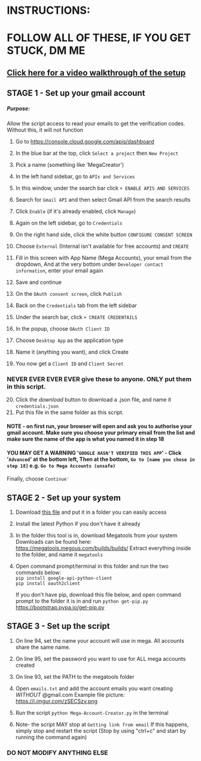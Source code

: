   # INSTRUCTIONS:
  # FOLLOW ALL OF THESE, IF YOU GET STUCK, DM ME
  
  ## [Click here for a video walkthrough of the setup](https://drive.google.com/file/d/1yjs5cijr0cToQk3uNuy7j6L39TNwVGVy/view?usp=sharing)

  
  ## STAGE 1 - Set up your gmail account
 ##### Purpose: 
 Allow the script access to read your emails to get the verification codes. Without this, it will not function
 
  1.  Go to https://console.cloud.google.com/apis/dashboard
  2.  In the blue bar at the top, click `Select a project` then `New Project`
  3.  Pick a name (something like 'MegaCreator')
  4.  In the left hand sidebar, go to `APIs and Services`
  5.  In this window, under the search bar click `+ ENABLE APIS AND SERVICES`
  6.  Search for `Gmail API` and then select Gmail API from the search results
  7.  Click `Enable` (if it's already enabled, click `Manage`)
  8.  Again on the left sidebar, go to `Credentials`
  9.  On the right hand side, click the white button `CONFIGURE CONSENT SCREEN`
  10. Choose `External` (Internal isn't available for free accounts) and `CREATE`
  11. Fill in this screen with App Name (Mega Accounts), your email from the dropdown, 
      And at the very bottom under `Developer contact information`, enter your email again

  12. Save and continue
  13. On the `OAuth consent screen`, click `Publish`
  14. Back on the `Credentials` tab from the left sidebar
  15. Under the search bar, click `+ CREATE CREDENTAILS`
  16. In the popup, choose `OAuth Client ID`
  17. Choose `Desktop App` as the application type
  18. Name it (anything you want), and click Create
  19. You now get a `Client ID` and `Client Secret`
     
### NEVER EVER EVER EVER give these to anyone. ONLY put them in this script.

  20. Click the *download* button to download a .json file, and name it `credentials.json`
  21. Put this file in the same folder as this script.

#### NOTE - on first run, your browser will open and ask you to authorise your gmail account. Make sure you choose your primary email from the list and make sure the name of the app is what you named it in step 18

#### YOU MAY GET A WARNING '`GOOGLE HASN'T VERIFIED THIS APP`' - Click '`Advanced`' at the bottom left, Then at the bottom, `Go to [name you chose in step 18]` e.g. `Go to Mega Accounts (unsafe)`
  Finally, choose `Continue'`


## STAGE 2 - Set up your system
   1. Download [this file](https://raw.githubusercontent.com/Troubled-Mind/Account-Creator/main/Mega-Account-Creator.py) and put it in a folder you can easily access
   2. Install the latest Python if you don't have it already
   3. In the folder this tool is in, download Megatools from your system
      Downloads can be found here: https://megatools.megous.com/builds/builds/
      Extract everything inside to the folder, and name it `megatools`

   4. Open command prompt/terminal in this folder and run the two commands below:    
      `pip install google-api-python-client`    
      `pip install oauth2client`    

      If you don't have pip, download this file below, and open command prompt to the folder it is in
      and run `python get-pip.py` 
      https://bootstrap.pypa.io/get-pip.py
  


## STAGE 3 - Set up the script
1. On line 94, set the name your account will use in mega. 
      All accounts share the same name. 
 2. On line 95, set the password you want to use for ALL mega accounts created
 3. On line 93, set the PATH to the megatools folder
 4. Open `emails.txt` and add the account emails you want creating *WITHOUT* @gmail.com
      Example file picture: https://i.imgur.com/zSECSzv.png

   5. Run the script `python Mega-Account-Creator.py` in the terminal
   6. Note- the script MAY stop at `Getting link from email`
      If this happens, simply stop and restart the script 
		(Stop by using "ctrl+c" and start by running the command again)


###         DO NOT MODIFY ANYTHING ELSE
